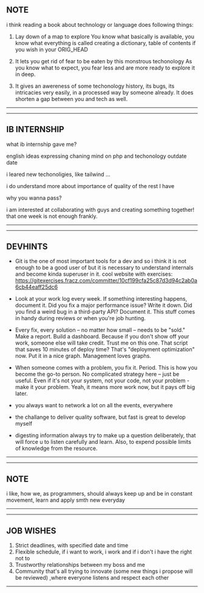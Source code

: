 ## <!-- fdhsjfshjhk -->

## NOTE

i think reading a book about technology or language does following things:

1. Lay down of a map to explore
   You know what basically is available, you know what everything is called
   creating a dictionary, table of contents if you wish in your ORIG_HEAD

2. It lets you get rid of fear to be eaten by this monstrous techonology
   As you know what to expect, you fear less and are more ready to explore
   it in deep.

3. It gives an awereness of some techonology history, its bugs, its intricacies
   very easily, in a processed way by someone already. It does shorten a gap between you and tech as well.

---

---

## IB INTERNSHIP

what ib internship gave me?

english ideas expressing
chaning mind on php and techonology outdate date

i leared new techonoligies, like tailwind ...

i do understand more about importance of quality of the rest I have

why you wanna pass?

i am interested at collaborating with guys and creating something together!
that one week is not enough frankly.

---

---

## DEVHINTS

- Git is the one of most important tools for a dev and so i think it is not enough
  to be a good user of but it is necessary to understand internals and become kinda
  superuser in it.
  cool website with exercises:
  https://gitexercises.fracz.com/committer/10cf199cfa25c87d3d94c2ab0a6cb44eaff25dc6

- Look at your work log every week. If something interesting happens, document it. Did you fix a major performance issue? Write it down. Did you find a weird bug in a third-party API? Document it. This stuff comes in handy during reviews or when you're job hunting.

- Every fix, every solution – no matter how small – needs to be "sold." Make a report. Build a dashboard. Because if you don't show off your work, someone else will take credit. Trust me on this one. That script that saves 10 minutes of deploy time? That's "deployment optimization" now. Put it in a nice graph. Management loves graphs.

- When someone comes with a problem, you fix it. Period. This is how you become the go-to person. No complicated strategy here – just be useful. Even if it's not your system, not your code, not your problem - make it your problem. Yeah, it means more work now, but it pays off big later.

- you always want to network a lot on all the events, everywhere

- the challange to deliver quality software, but fast is great to develop myself

- digesting information always try to make up a question deliberately,
  that will force u to listen carefully and learn.
  Also, to expend possible limits of knowledge from the resource.

---

---

## NOTE

i like, how we, as programmers, should always keep up and be in constant movement, learn and apply smth new everyday

---

---

## JOB WISHES

1. Strict deadlines, with specified date and time
2. Flexible schedule, if i want to work, i work and if i don't i have the right not to
3. Trustworthy relationships between my boss and me
4. Community that's all trying to innovate (some new things i propose will be reviewed)
   ,where everyone listens and respect each other

---
